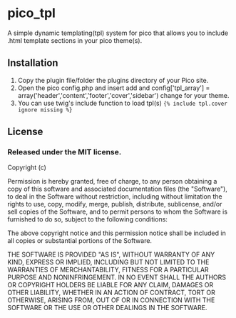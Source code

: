 pico_tpl
========

A simple dynamic templating(tpl) system for pico that allows you to include .html template sections in your pico theme(s).

Installation
------------

1. Copy the plugin file/folder the plugins directory of your Pico site.
2. Open the pico config.php and insert add and config['tpl_array'] = array('header','content','footer','cover','sidebar') change for your theme.
3. You can use twig's include function to load tpl(s) `{% include tpl.cover ignore missing %}`

License
-------

### Released under the MIT license.

Copyright (c) <year> <copyright holders>

Permission is hereby granted, free of charge, to any person obtaining a copy
of this software and associated documentation files (the "Software"), to deal
in the Software without restriction, including without limitation the rights
to use, copy, modify, merge, publish, distribute, sublicense, and/or sell
copies of the Software, and to permit persons to whom the Software is
furnished to do so, subject to the following conditions:

The above copyright notice and this permission notice shall be included in
all copies or substantial portions of the Software.

THE SOFTWARE IS PROVIDED "AS IS", WITHOUT WARRANTY OF ANY KIND, EXPRESS OR
IMPLIED, INCLUDING BUT NOT LIMITED TO THE WARRANTIES OF MERCHANTABILITY,
FITNESS FOR A PARTICULAR PURPOSE AND NONINFRINGEMENT. IN NO EVENT SHALL THE
AUTHORS OR COPYRIGHT HOLDERS BE LIABLE FOR ANY CLAIM, DAMAGES OR OTHER
LIABILITY, WHETHER IN AN ACTION OF CONTRACT, TORT OR OTHERWISE, ARISING FROM,
OUT OF OR IN CONNECTION WITH THE SOFTWARE OR THE USE OR OTHER DEALINGS IN
THE SOFTWARE.